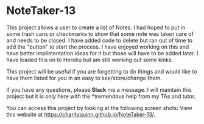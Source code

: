 # NoteTaker-13


This project allows a user to create a list of Notes.  I had hoped to put in some trash cans or checkmarks to show that some note was taken care of and needs to be closed. I have added code to delete but ran out of time to add the "button" to start the process.  I have enjoyed working on this and have better implimentation ideas for it but those will have to be added later. I have loaded this on to Heroku but am still working out some kinks.

This project will be useful if you are forgetting to do things and would like to have them listed for you in an easy to see/store/change them.  

If you have any questions, please **Slack** me a message.
I will maintain this project but it is only here with the *tremendous help from my TAs and tutor. 

You can access this project by looking at the following screen shots:
View this website at https://charityquinn.github.io/NoteTaker-13/.